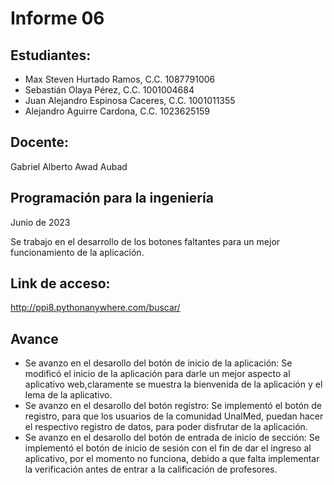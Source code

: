 # Informe 06

## Estudiantes:
- Max Steven Hurtado Ramos, C.C. 1087791006
- Sebastián Olaya Pérez, C.C. 1001004684
- Juan Alejandro Espinosa Caceres, C.C. 1001011355
- Alejandro Aguirre Cardona, C.C. 1023625159

## Docente:
Gabriel Alberto Awad Aubad

## Programación para la ingeniería
Junio de 2023

Se trabajo en el desarrollo de los botones  faltantes para un mejor funcionamiento de la aplicación. 

## Link de acceso:
http://ppi8.pythonanywhere.com/buscar/

## Avance
- Se avanzo en el desarollo del botón de inicio de la aplicación: Se modificó el inicio de la aplicación para darle un mejor aspecto al aplicativo web,claramente se muestra la bienvenida de la aplicación y el lema de la aplicativo.
- Se avanzo en el desarollo del botón registro: Se implementó el botón de registro, para que los usuarios de la comunidad UnalMed, puedan hacer el respectivo registro de datos, para poder disfrutar de la aplicación.
- Se avanzo en el desarollo del botón de entrada de inicio de sección: Se implementó el botón de inicio de sesión con el fin de dar el ingreso al aplicativo, por el momento no funciona, debido a que falta implementar la verificación antes de entrar a la calificación de profesores.
